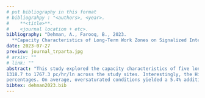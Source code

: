 ```yaml
---
# put bibliography in this format
# bibliograhpy : "<authors>, <year>.
#    **<title>**.
#    <journal location + etc>.
bibliography: "Dehman, A., Farooq, B., 2023.
  **Capacity Characteristics of Long-Term Work Zones on Signalized Intersection Approaches**. Transportation Research Part A: Policy and Practice." # surround Title with **<title>**
date: 2023-07-27
preview: journal_trparta.jpg
# arxiv: ""
# link: ""
abstract: "This study explored the capacity characteristics of five long-term WZ configurations at a major signalized intersection in Toronto. In total, 1,766 cycles and 22,057 inter-vehicle headway observations were recorded using over 140 hours of real-time traffic videos. The saturation flow rate ranged from
1318.7 to 1767.3 pc/hr/ln across the study sites. Interestingly, the Highway Capacity Manual WZ model was found to significantly overestimate the traffic capacity at the study sites. The analysis assessed the hypothesis that the saturation headway is further compressed when long queues are present on site. The average saturation headway during oversaturated conditions was found to be shorter by 5 to 11% across the study sites as compared to undersaturated conditions. Other influential factors such as day versus night and late-merge were assessed. The saturation flow under daytime conditions was higher by 3 to 5% as compared to nighttimes. Vehicles merging late from the closed lanes had a shorter headway as compared to vehicles approaching from the open lane by around 8 to 10%. Probability distribution functions of the saturation headway were developed, the best-fit curve for all cases was found to be the three-parameter lognormal distribution. The study also developed multiple regression equations to estimate WZ capacity reduction induced by heavy vehicles for a wide range of heavy vehicle
percentages. On average, oversaturated conditions yielded a 5.4% additional flow reduction as compared to undersaturated conditions for the same HV%. Moreover, the impact of different snow conditions on the saturation flow was estimated. The fully slushy, partly slushy, and bare-and-wet snow categories resulted in headway elongation of 35.1 to 42%, 21.2 to 23.4%, and 6.2 to 12.6%, respectively. The study explains how the findings can assist transportation agencies and practitioners in improving the policies, practices, and guidelines related to WZ activities and planning."
bibtex: dehman2023.bib
---
```

